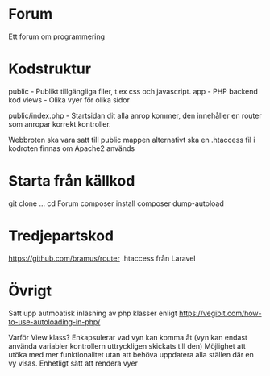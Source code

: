 # Forum
Ett forum om programmering

# Kodstruktur
public - Publikt tillgängliga filer, t.ex css och javascript.
app - PHP backend kod
views - Olika vyer för olika sidor

public/index.php - Startsidan dit alla anrop kommer, den innehåller en router som anropar korrekt kontroller.

Webbroten ska vara satt till public mappen alternativt ska en .htaccess fil i kodroten finnas om Apache2 används

# Starta från källkod
git clone ...
cd Forum
composer install
composer dump-autoload

# Tredjepartskod
https://github.com/bramus/router
.htaccess från Laravel

# Övrigt
Satt upp autmoatisk inläsning av php klasser enligt https://vegibit.com/how-to-use-autoloading-in-php/

Varför View klass?
    Enkapsulerar vad vyn kan komma åt (vyn kan endast använda variabler kontrollern  uttryckligen skickats till den)
    Möjlighet att utöka med mer funktionalitet utan att behöva uppdatera alla ställen där en vy visas.
    Enhetligt sätt att rendera vyer